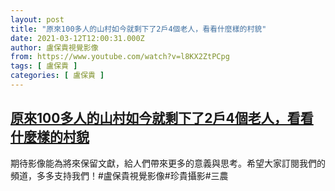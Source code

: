```yaml
---
layout: post
title: "原來100多人的山村如今就剩下了2戶4個老人，看看什麼樣的村貌"
date: 2021-03-12T12:00:31.000Z
author: 盧保貴視覺影像
from: https://www.youtube.com/watch?v=l8KX2ZtPCpg
tags: [ 盧保貴 ]
categories: [ 盧保貴 ]
---
```

<!--1615550431000-->
[原來100多人的山村如今就剩下了2戶4個老人，看看什麼樣的村貌](https://www.youtube.com/watch?v=l8KX2ZtPCpg)
------

<div>
期待影像能為將來保留文獻，給人們帶來更多的意義與思考。希望大家訂閱我們的頻道，多多支持我們！#盧保貴視覺影像#珍貴攝影#三農
</div>
